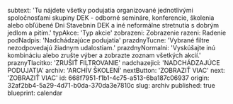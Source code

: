 subtext: 'Tu nájdete všetky podujatia organizované jednotlivými spoločnosťami skupiny DEK - odborné semináre, konferencie, školenia alebo obľúbené Dni Stavebnin DEK a iné neformálne stretnutia s dobrým jedlom a pitím.'
typAkce: 'Typ akcie'
zobrazeni: Zobrazenie
razeni: Radenie
podNadpis: 'Nadchádzajúce podujatia'
prazdnyTucne: 'Vybrané filtre nezodpovedajú žiadnym udalostiam.'
prazdnyNormalni: 'Vyskúšajte inú kombináciu alebo zrušte výber a zobrazte zoznam všetkých akcií.'
praznyTlacitko: 'ZRUŠIŤ FILTROVANIE'
nadchazejici: 'NADCHÁDZAJÚCE PODUJATIA'
archiv: 'ARCHÍV ŠKOLENÍ'
nextButton: 'ZOBRAZIŤ VIAC'
next: 'ZOBRAZIŤ VIAC'
id: 668f7951-f1b1-4c75-a513-6ba187c06937
origin: 32af2bb4-5a29-4d71-b0da-370da3e7810c
slug: archiv
published: true
blueprint: calendar
